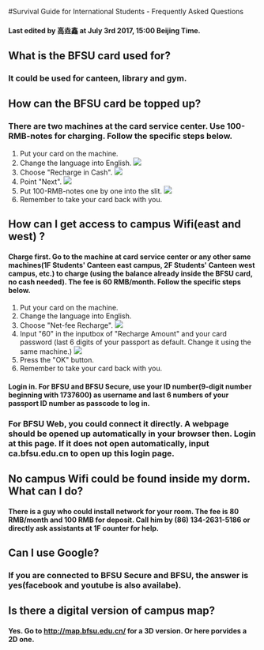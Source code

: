 #Survival Guide for International Students - Frequently Asked Questions
#### Last edited by 高垚鑫 at July 3rd 2017, 15:00 Beijing Time.

## What is the BFSU card used for?
### It could be used for canteen, library and gym.

## How can the BFSU card be topped up?
### There are two machines at the card service center. Use 100-RMB-notes for charging. Follow the specific steps below.
1. Put your card on the machine.
2. Change the language into English.
![](/iss/1.jpg)
3. Choose "Recharge in Cash".
![](/iss/2.jpg)
4. Point "Next".
![](/iss/3.jpg)
5. Put 100-RMB-notes one by one into the slit.
![](/iss/4.jpg)
6. Remember to take your card back with you.

## How can I get access to campus Wifi(east and west) ?
#### Charge first. Go to the machine at card service center or any other same machines(1F Students' Canteen east campus, 2F Students' Canteen west campus, etc.) to charge (using the balance already inside the BFSU card, no cash needed). The fee is 60 RMB/month. Follow the specific steps below.
1. Put your card on the machine.
2. Change the language into English.
3. Choose "Net-fee Recharge".
![](/iss/11.jpg)
4. Input "60" in the inputbox of "Recharge Amount" and your card password (last 6 digits of your passport as default. Change it using the same machine.)
![](/iss/22.jpg)
5. Press the "OK" button.
6. Remember to take your card back with you.

#### Login in. For BFSU and BFSU Secure, use your ID number(9-digit number beginning with 1737600) as username and last 6 numbers of your passport ID number as passcode to log in.  
### For BFSU Web, you could connect it directly. A webpage should be opened up automatically in your browser then. Login at this page. If it does not open automatically, input ca.bfsu.edu.cn to open up this login page.

## No campus Wifi could be found inside my dorm. What can I do?
#### There is a guy who could install network for your room. The fee is 80 RMB/month and 100 RMB for deposit. Call him by (86) 134-2631-5186 or directly ask assistants at 1F counter for help.

## Can I use Google?
### If you are connected to BFSU Secure and BFSU, the answer is yes(facebook and youtube is also availabe).

## Is there a digital version of campus map?
#### Yes. Go to http://map.bfsu.edu.cn/ for a 3D version. Or here porvides a 2D one.
[](/iss/campus_map.jpg)
